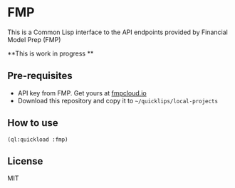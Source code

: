 # FMP
This is a Common Lisp interface to the API endpoints provided by Financial Model Prep (FMP)

**This is work in progress **


## Pre-requisites
- API key from FMP. Get yours at [fmpcloud.io](https://fmpcloud.io/)
- Download this repository and copy it to `~/quicklips/local-projects`

## How to use

```
(ql:quickload :fmp)
```


## License

MIT

